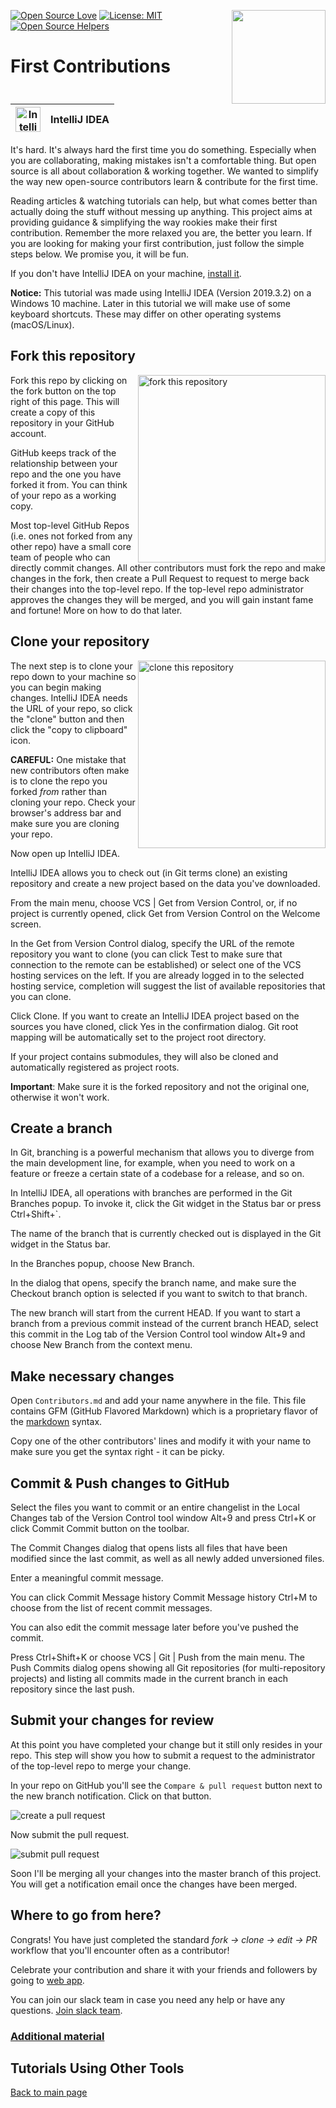 [![Open Source Love](https://badges.frapsoft.com/os/v1/open-source.svg?v=103)](https://github.com/ellerbrock/open-source-badges/)
[<img align="right" width="150" src="https://firstcontributions.github.io/assets/gui-tool-tutorials/github-desktop-tutorial/join-slack-team.png">](https://join.slack.com/t/firstcontributors/shared_invite/enQtNjkxNzQwNzA2MTMwLTVhMWJjNjg2ODRlNWZhNjIzYjgwNDIyZWYwZjhjYTQ4OTBjMWM0MmFhZDUxNzBiYzczMGNiYzcxNjkzZDZlMDM)
[![License: MIT](https://img.shields.io/badge/License-MIT-green.svg)](https://opensource.org/licenses/MIT)
[![Open Source Helpers](https://www.codetriage.com/roshanjossey/first-contributions/badges/users.svg)](https://www.codetriage.com/roshanjossey/first-contributions)

# First Contributions

| <img alt="IntelliJ IDEA" src="https://upload.wikimedia.org/wikipedia/commons/9/9c/IntelliJ_IDEA_Icon.svg" width="40"> | IntelliJ IDEA |
| ------------------------------------------------------------------------------------------------------------------------------------ | ------------------ |


It's hard. It's always hard the first time you do something. Especially when you are collaborating, making mistakes isn't a comfortable thing. But open source is all about collaboration & working together. We wanted to simplify the way new open-source contributors learn & contribute for the first time.

Reading articles & watching tutorials can help, but what comes better than actually doing the stuff without messing up anything. This project aims at providing guidance & simplifying the way rookies make their first contribution. Remember the more relaxed you are, the better you learn. If you are looking for making your first contribution, just follow the simple steps below. We promise you, it will be fun.

If you don't have IntelliJ IDEA on your machine, [install it](https://www.jetbrains.com/idea/download/#section=windows).

**Notice:** This tutorial was made using IntelliJ IDEA (Version 2019.3.2) on a Windows 10 machine. Later in this tutorial we will make use of some keyboard shortcuts. These may differ on other operating systems (macOS/Linux).

## Fork this repository

<img align="right" width="300" src="https://firstcontributions.github.io/assets/gui-tool-tutorials/github-desktop-tutorial/fork.png" alt="fork this repository" />

Fork this repo by clicking on the fork button on the top right of this page. This will create a copy of this repository in your GitHub account.

GitHub keeps track of the relationship between your repo and the one you have forked it from. You can think of your repo as a working copy.

Most top-level GitHub Repos (i.e. ones not forked from any other repo) have a small core team of people who can directly commit changes. All other contributors must fork the repo and make changes in the fork, then create a Pull Request to request to merge back their changes into the top-level repo. If the top-level repo administrator approves the changes they will be merged, and you will gain instant fame and fortune! More on how to do that later.

## Clone your repository

<img align="right" width="300" src="https://firstcontributions.github.io/assets/Readme/clone.png" alt="clone this repository" />

The next step is to clone your repo down to your machine so you can begin making changes. IntelliJ IDEA needs the URL of your repo, so click the "clone" button and then click the "copy to clipboard" icon.

**CAREFUL:** One mistake that new contributors often make is to clone the repo you forked _from_ rather than cloning your repo. Check your browser's address bar and make sure you are cloning your repo.

Now open up IntelliJ IDEA. 

IntelliJ IDEA allows you to check out (in Git terms clone) an existing repository and create a new project based on the data you've downloaded.

From the main menu, choose VCS | Get from Version Control, or, if no project is currently opened, click Get from Version Control on the Welcome screen.

In the Get from Version Control dialog, specify the URL of the remote repository you want to clone (you can click Test to make sure that connection to the remote can be established) or select one of the VCS hosting services on the left. If you are already logged in to the selected hosting service, completion will suggest the list of available repositories that you can clone.

Click Clone. If you want to create an IntelliJ IDEA project based on the sources you have cloned, click Yes in the confirmation dialog. Git root mapping will be automatically set to the project root directory.

If your project contains submodules, they will also be cloned and automatically registered as project roots.

**Important**: Make sure it is the forked repository and not the original one, otherwise it won't work.

## Create a branch

In Git, branching is a powerful mechanism that allows you to diverge from the main development line, for example, when you need to work on a feature or freeze a certain state of a codebase for a release, and so on.

In IntelliJ IDEA, all operations with branches are performed in the Git Branches popup. To invoke it, click the Git widget in the Status bar or press Ctrl+Shift+`.

The name of the branch that is currently checked out is displayed in the Git widget in the Status bar.

In the Branches popup, choose New Branch.

In the dialog that opens, specify the branch name, and make sure the Checkout branch option is selected if you want to switch to that branch.

The new branch will start from the current HEAD. If you want to start a branch from a previous commit instead of the current branch HEAD, select this commit in the Log tab of the Version Control tool window Alt+9 and choose New Branch from the context menu.

## Make necessary changes

Open `Contributors.md` and add your name anywhere in the file. This file contains GFM (GitHub Flavored Markdown) which is a proprietary flavor of the <a href="https://en.wikipedia.org/wiki/Markdown">markdown</a> syntax.

Copy one of the other contributors&apos; lines and modify it with your name to make sure you get the syntax right - it can be picky.

## Commit & Push changes to GitHub

Select the files you want to commit or an entire changelist in the Local Changes tab of the Version Control tool window Alt+9 and press Ctrl+K or click Commit Commit button on the toolbar.

The Commit Changes dialog that opens lists all files that have been modified since the last commit, as well as all newly added unversioned files.

Enter a meaningful commit message.

You can click Commit Message history Commit Message history Ctrl+M to choose from the list of recent commit messages.

You can also edit the commit message later before you've pushed the commit.

Press Ctrl+Shift+K or choose VCS | Git | Push from the main menu. The Push Commits dialog opens showing all Git repositories (for multi-repository projects) and listing all commits made in the current branch in each repository since the last push.

## Submit your changes for review

At this point you have completed your change but it still only resides in your repo. This step will show you how to submit a request to the administrator of the top-level repo to merge your change.

In your repo on GitHub you'll see the `Compare & pull request` button next to the new branch notification. Click on that button.

<img src="https://firstcontributions.github.io/assets/gui-tool-tutorials/github-desktop-tutorial/compare-and-pull.png" alt="create a pull request" />

Now submit the pull request.

<img src="https://firstcontributions.github.io/assets/gui-tool-tutorials/github-desktop-tutorial/submit-pull-request.png" alt="submit pull request" />

Soon I'll be merging all your changes into the master branch of this project. You will get a notification email once the changes have been merged.

## Where to go from here?

Congrats! You have just completed the standard _fork -> clone -> edit -> PR_ workflow that you'll encounter often as a contributor!

Celebrate your contribution and share it with your friends and followers by going to [web app](https://firstcontributions.github.io#social-share).

You can join our slack team in case you need any help or have any questions. [Join slack team](https://join.slack.com/t/firstcontributors/shared_invite/enQtMzE1MTYwNzI3ODQ0LTZiMDA2OGI2NTYyNjM1MTFiNTc4YTRhZTg4OWZjMzA0ZWZmY2UxYzVkMzI1ZmVmOWI4ODdkZWQwNTM2NDVmNjY).


### [Additional material](../git_workflow_scenarios/README.md)

## Tutorials Using Other Tools
[Back to main page](https://github.com/firstcontributions/first-contributions#tutorials-using-other-tools)
